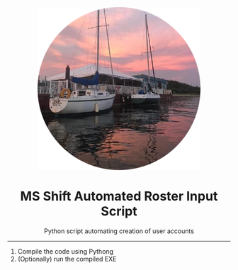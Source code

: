 <p align="center"><img src="https://raw.githubusercontent.com/ad4m-w/ad4m-w.github.io/refs/heads/main/profile.png" alt="ad4m profile picture"></p>

<h1 align="center">MS Shift Automated Roster Input Script</h1>

<p align="center">Python script automating creation of user accounts</p>

<hr>

1.   Compile the code using Pythong
2.   (Optionally) run the compiled EXE
